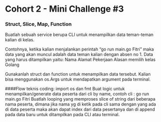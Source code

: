# Cohort 2 - Mini Challenge #3
### Struct, Slice, Map, Function

Buatlah sebuah service berupa CLI untuk menampilkan data teman-teman kalian di kelas.

Contohnya, ketika kalian menjalankan perintah “go run main.go Fitri” maka data yang akan muncul adalah data teman kalian dengan absen no 1. Data yang harus ditampilkan yaitu:
Nama
Alamat
Pekerjaan
Alasan memilih kelas Golang

Gunakanlah struct dan function untuk menampilkan data tersebut. Kalian bisa menggunakan os.Args untuk mendapatkan argument pada terminal.


####Flow teknis coding:
import os dan fmt
Buat logic untuk menampilkan/generate data peserta dari cli by name, contoh cli : go run main.go Fitri
Buatlah looping yang memproses slice of string dari beberapa nama peserta, dimana jika nama yg di ketik pada cli sama dengan yang ada di data peserta maka akan dapat index dari data pesertanya dan di append pada data baru untuk ditampilkan pada CLI atau terminal.